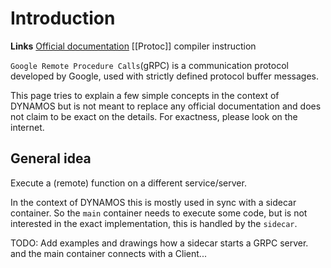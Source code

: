 # Introduction

**Links**
[Official documentation](https://protobuf.dev/)
[[Protoc]] compiler instruction

`Google Remote Procedure Calls`(gRPC) is a communication protocol developed by Google, used with strictly defined protocol buffer messages. 

This page tries to explain a few simple concepts in the context of DYNAMOS but is not meant to replace any official documentation and does not claim to be exact on the details. For exactness, please look on the internet.

## General idea

Execute a (remote) function on a different service/server. 

In the context of DYNAMOS this is mostly used in sync with a sidecar container. So the `main` container needs to execute some code, but is not interested in the exact implementation, this is handled by the `sidecar`.

TODO: Add examples and drawings how a sidecar starts a GRPC server. and the main container connects with a Client...
